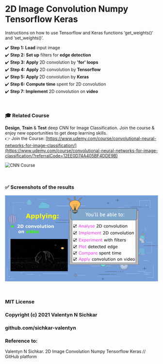 # 2D Image Convolution Numpy Tensorflow Keras
Instructions on how to use Tensorflow and Keras functions ‘get_weights()’ and ‘set_weights()’.

:heavy_check_mark: **Step 1:** **Load** input image  
:heavy_check_mark: **Step 2:** **Set up** filters for **edge detection**  
:heavy_check_mark: **Step 3:** **Apply** 2D convolution by **'for' loops**  
:heavy_check_mark: **Step 4:** **Apply** 2D convolution by **Tensorflow**  
:heavy_check_mark: **Step 5:** **Apply** 2D convolution by **Keras**  
:heavy_check_mark: **Step 6:** **Compute** **time** spent for 2D convolution  
:heavy_check_mark: **Step 7:** **Implement** 2D convolution on **video**  

<br/>

### :mortar_board: Related Course
**Design**, **Train** & **Test** deep CNN for Image Classification. Join the course & enjoy new opportunities to get deep learning skills.
<br/> 👉 Join the Course: [https://www.udemy.com/course/convolutional-neural-networks-for-image-classification/](https://www.udemy.com/course/convolutional-neural-networks-for-image-classification/?referralCode=12EE0D74A405BF4DDE9B)

![CNN Course](https://github.com/sichkar-valentyn/1-million-images-for-Traffic-Signs-Classification-tasks/blob/main/images/slideshow_classification.gif)

<br/>

### :white_check_mark: <a id="results">Screenshots of the results</a>

![Polar Bear](https://github.com/sichkar-valentyn/2D-Image-Convolution-Numpy-Tensorflow-Keras/blob/main/images/polar_bear.png)

<br/>

### MIT License
### Copyright (c) 2021 Valentyn N Sichkar
### github.com/sichkar-valentyn
### Reference to:
Valentyn N Sichkar. 2D Image Convolution Numpy Tensorflow Keras // GitHub platform

